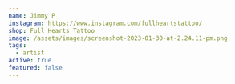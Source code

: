 ```yaml
---
name: Jimmy P
instagram: https://www.instagram.com/fullheartstattoo/
shop: Full Hearts Tattoo
image: /assets/images/screenshot-2023-01-30-at-2.24.11-pm.png
tags:
  - artist
active: true
featured: false
---
```


